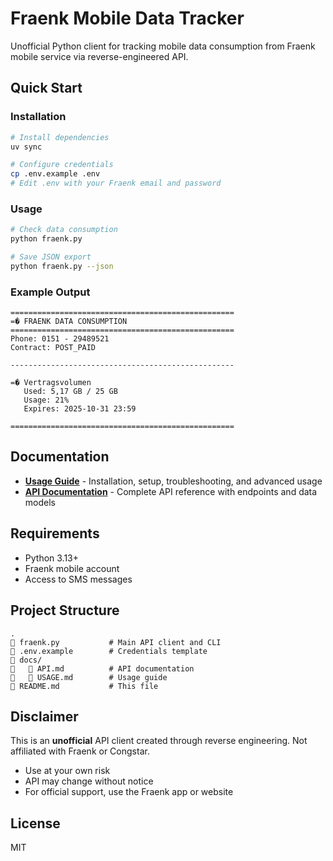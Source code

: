 # Fraenk Mobile Data Tracker

Unofficial Python client for tracking mobile data consumption from Fraenk mobile service via reverse-engineered API.

## Quick Start

### Installation

```bash
# Install dependencies
uv sync

# Configure credentials
cp .env.example .env
# Edit .env with your Fraenk email and password
```

### Usage

```bash
# Check data consumption
python fraenk.py

# Save JSON export
python fraenk.py --json
```

### Example Output

```
==================================================
=� FRAENK DATA CONSUMPTION
==================================================
Phone: 0151 - 29489521
Contract: POST_PAID

--------------------------------------------------

=� Vertragsvolumen
   Used: 5,17 GB / 25 GB
   Usage: 21%
   Expires: 2025-10-31 23:59

==================================================
```

## Documentation

- **[Usage Guide](docs/USAGE.md)** - Installation, setup, troubleshooting, and advanced usage
- **[API Documentation](docs/API.md)** - Complete API reference with endpoints and data models

## Requirements

- Python 3.13+
- Fraenk mobile account
- Access to SMS messages

## Project Structure

```
.
   fraenk.py           # Main API client and CLI
   .env.example        # Credentials template
   docs/
      API.md          # API documentation
      USAGE.md        # Usage guide
   README.md           # This file
```

## Disclaimer

This is an **unofficial** API client created through reverse engineering. Not affiliated with Fraenk or Congstar.

- Use at your own risk
- API may change without notice
- For official support, use the Fraenk app or website

## License

MIT
